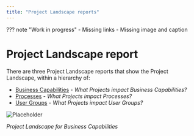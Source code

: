 ```yaml
---
title: "Project Landscape reports"
---
```


??? note "Work in progress"
    - Missing links
    - Missing image and caption

# Project Landscape report

There are three Project Landscape reports that show the Project Landscape, within a hierarchy of:

- [Business Capabilities]() - *What Projects impact Business Capabilities?*
- [Processes]() - *What Projects impact Processes?*
- [User Groups]() - *What Projects impact User Groups?*

![Placeholder](https://dummyimage.com/600x400/eee/aaa)

*Project Landscape for Business Capabilities*
